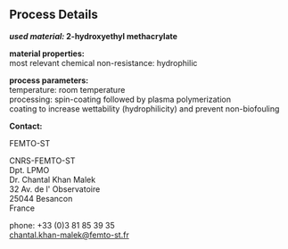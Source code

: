 ## Process Details

__*used material:*	2-hydroxyethyl methacrylate__

 
	
__material properties:__  		
most relevant chemical non-resistance:	hydrophilic

	
__process parameters:__  	
temperature:	room temperature  
processing:
	spin-coating followed by plasma polymerization  
coating to increase wettability (hydrophilicity) and prevent non-biofouling
<!--break-->
__Contact:__

FEMTO-ST

CNRS-FEMTO-ST  
Dpt. LPMO  
Dr. Chantal Khan Malek  
32 Av. de l' Observatoire  
25044 Besancon  
France

phone: +33 (0)3 81 85 39 35  
chantal.khan-malek@femto-st.fr